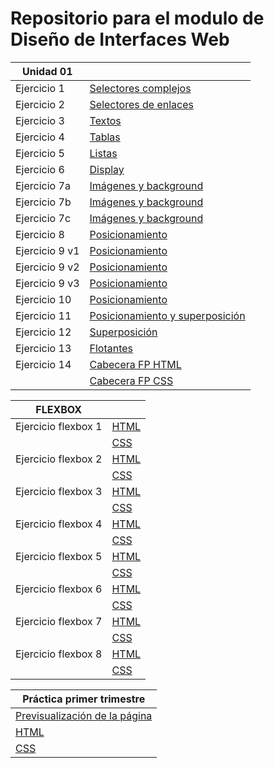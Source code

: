 # Repositorio para el modulo de Diseño de Interfaces Web

| Unidad 01 |                                                           |
| ------ | ------------------------------------------------------------ |
| 			Ejercicio 1        |[Selectores complejos](Unidad_01/(1)%20Selectores%20complejos/selectores_complejos.html)                 
|      Ejercicio 2        |   [Selectores de enlaces](Unidad_01/(2)%20Selectores%20de%20enlaces/selectores_enlaces.html) |
|       Ejercicio 3        |  [Textos](Unidad_01/(3)%20Textos/texto1.html)                 |
|      Ejercicio 4        |   [Tablas](Unidad_01/(4)%20Tablas/tablas.html)  |
|     Ejercicio 5        |    [Listas](Unidad_01/(5)%20Listas/listas.html)   |
|     Ejercicio 6        |    [Display](Unidad_01/(6)%20Display/display.html) |
|     Ejercicio 7a        |    [Imágenes y background](Unidad_01/(7)%20Imágenes%20y%20background/ejercicio7a.html) |
|     Ejercicio 7b        |    [Imágenes y background](Unidad_01/(7)%20Imágenes%20y%20background/ejercicio7b.html) |
|     Ejercicio 7c        |    [Imágenes y background](Unidad_01/(7)%20Imágenes%20y%20background/ejercicio7c.html) |
|     Ejercicio 8        |		[Posicionamiento](Unidad_01/(8)%20Modelo%20de%20cajas/cajas.html) |
|     Ejercicio 9 v1        |    [Posicionamiento](Unidad_01/(9)%20Pagina_float/ejercicio9.html) |
|     Ejercicio 9 v2        |    [Posicionamiento](Unidad_01/(9)%20Pagina_float/ejercicio9v2.html) |
|     Ejercicio 9 v3        |    [Posicionamiento](Unidad_01/(9)%20Pagina_float/ejercicio9v3.html) |
|     Ejercicio 10        |    [Posicionamiento](Unidad_01/(10)%20Posicionamiento/posicionamiento.html) |
|     Ejercicio 11        |    [Posicionamiento y superposición](Unidad_01/(11)%20Posicionamiento%20y%20superposición/posicionamiento2.html) |
|     Ejercicio 12        |    [Superposición](Unidad_01/(12)%20Superposición/superposicion.html) |
|     Ejercicio 13        |    [Flotantes](Unidad_01/(13)%20Flotantes/flotantes.html) |
|     Ejercicio 14        |    [Cabecera FP HTML](Unidad_01/(14)%20Cabecera%20FP/index.html) |
||    [Cabecera FP CSS](Unidad_01/(14)%20Cabecera%20FP/styles.css) 

| FLEXBOX |                                                           |
| ------ | ----------------------------------------------------------|
|Ejercicio flexbox 1|   [HTML](Unidad_01/Ejercicios_flexbox/ejercicio_flexbox_1.html)|
||[CSS](Unidad_01/Ejercicios_flexbox/ejercicio_flexbox_1.css) |
|Ejercicio flexbox 2|   [HTML](Unidad_01/Ejercicios_flexbox/ejercicio_flexbox_2.html)|
||[CSS](Unidad_01/Ejercicios_flexbox/ejercicio_flexbox_2.css) |
|Ejercicio flexbox 3|   [HTML](Unidad_01/Ejercicios_flexbox/ejercicio_flexbox_3.html)|
||[CSS](Unidad_01/Ejercicios_flexbox/ejercicio_flexbox_3.css) |
|Ejercicio flexbox 4|   [HTML](Unidad_01/Ejercicios_flexbox/ejercicio_flexbox_4.html)|
||[CSS](Unidad_01/Ejercicios_flexbox/ejercicio_flexbox_4.css) |
|Ejercicio flexbox 5|   [HTML](Unidad_01/Ejercicios_flexbox/ejercicio_flexbox_5.html)|
||[CSS](Unidad_01/Ejercicios_flexbox/ejercicio_flexbox_5.css) |
|Ejercicio flexbox 6|   [HTML](Unidad_01/Ejercicios_flexbox/ejercicio_flexbox_6.html)|
||[CSS](Unidad_01/Ejercicios_flexbox/ejercicio_flexbox_6.css) |
|Ejercicio flexbox 7|   [HTML](Unidad_01/Ejercicios_flexbox/ejercicio_flexbox_7.html)|
||[CSS](Unidad_01/Ejercicios_flexbox/ejercicio_flexbox_7.css) |
|Ejercicio flexbox 8|   [HTML](Unidad_01/Ejercicios_flexbox/ejercicio_flexbox_8.html)|
||[CSS](Unidad_01/Ejercicios_flexbox/ejercicio_flexbox_8.css) |

| Práctica primer trimestre |
| --------------------------------------------------------------|
| [Previsualización de la página](https://htmlpreview.github.io/?https://github.com/host4ideas/Interfaces_FelixMB/blob/main/Unidad_01/practica_unidad_01/index.html)|
|   [HTML](Unidad_01/practica_unidad_01/index.html) |
|   [CSS](Unidad_01/practica_unidad_01/styles.css) 

